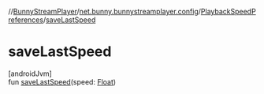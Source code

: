 //[BunnyStreamPlayer](../../../index.md)/[net.bunny.bunnystreamplayer.config](../index.md)/[PlaybackSpeedPreferences](index.md)/[saveLastSpeed](save-last-speed.md)

# saveLastSpeed

[androidJvm]\
fun [saveLastSpeed](save-last-speed.md)(speed: [Float](https://kotlinlang.org/api/core/kotlin-stdlib/kotlin/-float/index.html))